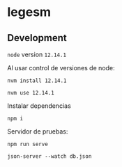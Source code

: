 # legesm


## Development

`node` version `12.14.1`

Al usar control de versiones de node:
```
nvm install 12.14.1
```
```
nvm use 12.14.1
```
Instalar dependencias
```
npm i
```

Servidor de pruebas:
```
npm run serve

json-server --watch db.json
```
